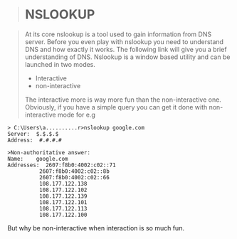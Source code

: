 

># NSLOOKUP

>At its core nslookup is a tool used to gain information from DNS server.
>Before you even play with nslookup you need to understand DNS and how exactly it works. The following link will give you a brief understanding of DNS.
>Nslookup is a window based utility and can be launched in two modes.
> - Interactive 
> - non-interactive
> 
> The interactive more is way more fun than the non-interactive one. Obviously, if you have a simple query you can get it done with non-interactive mode for e.g

    > C:\Users\a..........r>nslookup google.com
    Server:  $.$.$.$
    Address:  #.#.#.#
    
    >Non-authoritative answer:
    Name:    google.com
    Addresses:  2607:f8b0:4002:c02::71
              2607:f8b0:4002:c02::8b
              2607:f8b0:4002:c02::66
              108.177.122.138
              108.177.122.102
              108.177.122.139
              108.177.122.101
              108.177.122.113
              108.177.122.100

 But why be non-interactive when interaction is so much fun.
 
<!--stackedit_data:
eyJoaXN0b3J5IjpbOTY4NTg3MjQsLTEwNjQwMzE4NTFdfQ==
-->